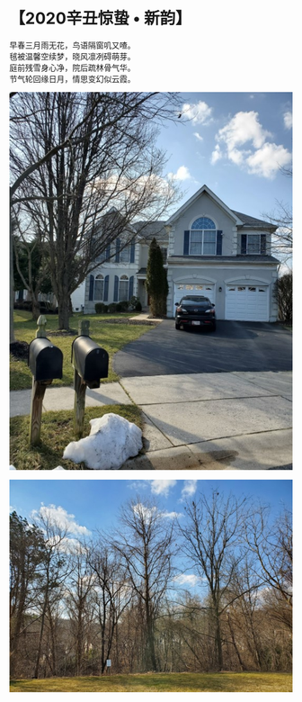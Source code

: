 # 【2020辛丑惊蛰 • 新韵】

早春三月雨无花，鸟语隔窗叽又喳。  
毧被温馨空续梦，晓风凛冽碍萌芽。  
庭前残雪身心净，院后疏林骨气华。  
节气轮回缘日月，情思变幻似云霞。

![](17a.jpg)

![](17b.jpg)
